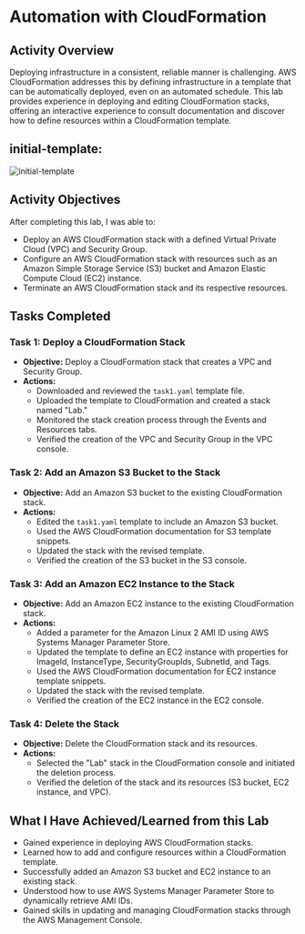 # Automation with CloudFormation

## Activity Overview

Deploying infrastructure in a consistent, reliable manner is challenging. AWS CloudFormation addresses this by defining infrastructure in a template that can be automatically deployed, even on an automated schedule. This lab provides experience in deploying and editing CloudFormation stacks, offering an interactive experience to consult documentation and discover how to define resources within a CloudFormation template.

## initial-template:
![initial-template](https://github.com/Mohamed-kittany/Canvas-Lab-190-AutomatingDeploymentsWithAWSCloudFormation/assets/161580792/abaab4dd-0286-4dec-b249-1fb8d5dbdea4)

## Activity Objectives

After completing this lab, I was able to:
- Deploy an AWS CloudFormation stack with a defined Virtual Private Cloud (VPC) and Security Group.
- Configure an AWS CloudFormation stack with resources such as an Amazon Simple Storage Service (S3) bucket and Amazon Elastic Compute Cloud (EC2) instance.
- Terminate an AWS CloudFormation stack and its respective resources.

## Tasks Completed

### Task 1: Deploy a CloudFormation Stack
- **Objective:** Deploy a CloudFormation stack that creates a VPC and Security Group.
- **Actions:**
  - Downloaded and reviewed the `task1.yaml` template file.
  - Uploaded the template to CloudFormation and created a stack named "Lab."
  - Monitored the stack creation process through the Events and Resources tabs.
  - Verified the creation of the VPC and Security Group in the VPC console.

### Task 2: Add an Amazon S3 Bucket to the Stack
- **Objective:** Add an Amazon S3 bucket to the existing CloudFormation stack.
- **Actions:**
  - Edited the `task1.yaml` template to include an Amazon S3 bucket.
  - Used the AWS CloudFormation documentation for S3 template snippets.
  - Updated the stack with the revised template.
  - Verified the creation of the S3 bucket in the S3 console.

### Task 3: Add an Amazon EC2 Instance to the Stack
- **Objective:** Add an Amazon EC2 instance to the existing CloudFormation stack.
- **Actions:**
  - Added a parameter for the Amazon Linux 2 AMI ID using AWS Systems Manager Parameter Store.
  - Updated the template to define an EC2 instance with properties for ImageId, InstanceType, SecurityGroupIds, SubnetId, and Tags.
  - Used the AWS CloudFormation documentation for EC2 instance template snippets.
  - Updated the stack with the revised template.
  - Verified the creation of the EC2 instance in the EC2 console.

### Task 4: Delete the Stack
- **Objective:** Delete the CloudFormation stack and its resources.
- **Actions:**
  - Selected the "Lab" stack in the CloudFormation console and initiated the deletion process.
  - Verified the deletion of the stack and its resources (S3 bucket, EC2 instance, and VPC).

## What I Have Achieved/Learned from this Lab
- Gained experience in deploying AWS CloudFormation stacks.
- Learned how to add and configure resources within a CloudFormation template.
- Successfully added an Amazon S3 bucket and EC2 instance to an existing stack.
- Understood how to use AWS Systems Manager Parameter Store to dynamically retrieve AMI IDs.
- Gained skills in updating and managing CloudFormation stacks through the AWS Management Console.

